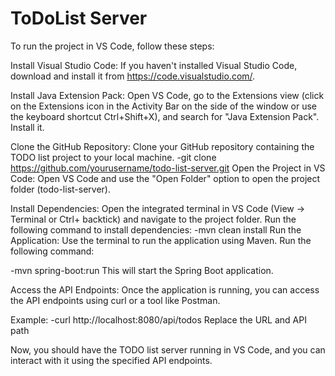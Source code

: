 # ToDoList Server

To run the project in VS Code, follow these steps:

Install Visual Studio Code:
If you haven't installed Visual Studio Code, download and install it from https://code.visualstudio.com/.

Install Java Extension Pack:
Open VS Code, go to the Extensions view (click on the Extensions icon in the Activity Bar on the side of the window or use the keyboard shortcut Ctrl+Shift+X), and search for "Java Extension Pack". Install it.

Clone the GitHub Repository:
Clone your GitHub repository containing the TODO list project to your local machine.
-git clone https://github.com/yourusername/todo-list-server.git
Open the Project in VS Code:
Open VS Code and use the "Open Folder" option to open the project folder (todo-list-server).

Install Dependencies:
Open the integrated terminal in VS Code (View -> Terminal or Ctrl+ backtick) and navigate to the project folder. Run the following command to install dependencies:
-mvn clean install
Run the Application:
Use the terminal to run the application using Maven. Run the following command:

-mvn spring-boot:run
This will start the Spring Boot application.

Access the API Endpoints:
Once the application is running, you can access the API endpoints using curl or a tool like Postman.

Example:
-curl http://localhost:8080/api/todos
Replace the URL and API path 

Now, you should have the TODO list server running in VS Code, and you can interact with it using the specified API endpoints.





